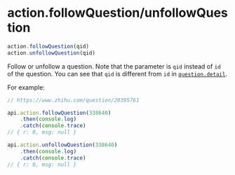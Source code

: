 # action.followQuestion/unfollowQuestion

```javascript
action.followQuestion(qid)
action.unfollowQuestion(qid)
```

Follow or unfollow a question. Note that the parameter is `qid` instead of `id` of the question. You can see that `qid` is different from `id` in [`question.detail`](../question/detail.md).

For example:

```javascript
// https://www.zhihu.com/question/20395761

api.action.followQuestion(338640)
    .then(console.log)
    .catch(console.trace)
// { r: 0, msg: null }

api.action.unfollowQuestion(338640)
    .then(console.log)
    .catch(console.trace)
// { r: 0, msg: null }
```
